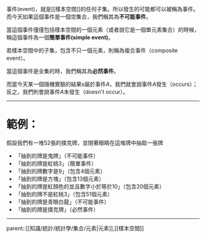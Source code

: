 事件(event)，就是[[樣本空間]]的任何子集。所以發生的可能都可以被稱為事件。
而今天如果這個事件是一個空集合，我們稱其為**不可能事件**。

當這個事件僅僅包括樣本空間的一個元素（或者說它是一個單元素集合）的時候，稱這個事件為一個**簡單事件(simple event)**。

若樣本空間中的子集，包含不只一個元素，則稱為複合事件（composite event）。

當這個事件是全集的時，我們稱其為**必然事件**。

而當今天某一個隨機實驗的結果s屬於事件$A$，我們就會說事件$A$發生（occurs）；反之，我們則會說事件$A$未發生（doesn't occur）。
- - -
# 範例：
假設我們有一堆52張的撲克牌，並閉著眼睛在這堆牌中抽取一張牌
- 「抽到的牌是鬼牌」（不可能事件）
- 「抽到的牌是紅桃3」（簡單事件）
- 「抽到的牌數字是9」（包含4個元素）
- 「抽到的牌是方塊」（包含13個元素）
- 「抽到的牌是紅顏色的並且數字小於等於10」（包含20個元素）
- 「抽到的牌不是紅桃3」（包含51個元素）
- 「抽到的牌是青眼白龍」（不可能事件）
- 「抽到的牌是撲克牌」（必然事件）
- - -
parent::[[知識/統計/統計學/集合/元素|元素]],[[樣本空間]]